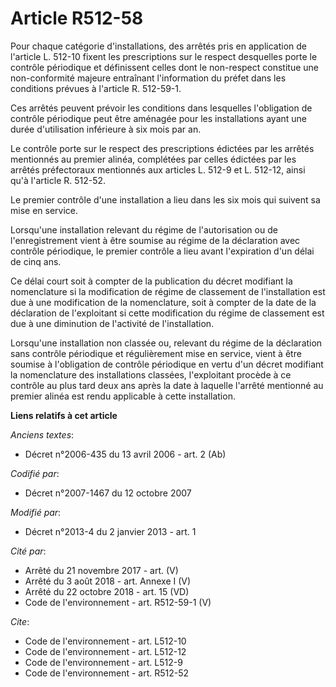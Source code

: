 # Article R512-58

Pour chaque catégorie d'installations, des arrêtés pris en application de l'article L. 512-10 fixent les prescriptions sur le
respect desquelles porte le contrôle périodique et définissent celles dont le non-respect constitue une non-conformité
majeure entraînant l'information du préfet dans les conditions prévues à l'article R. 512-59-1. 

Ces arrêtés peuvent prévoir les conditions dans lesquelles l'obligation de contrôle périodique peut être aménagée pour les
installations ayant une durée d'utilisation inférieure à six mois par an. 

Le contrôle porte sur le respect des prescriptions édictées par les arrêtés mentionnés au premier alinéa, complétées par
celles édictées par les arrêtés préfectoraux mentionnés aux articles L. 512-9 et L. 512-12, ainsi qu'à l'article R. 512-52.

Le premier contrôle d'une installation a lieu dans les six mois qui suivent sa mise en service. 

Lorsqu'une installation relevant du régime de l'autorisation ou de l'enregistrement vient à être soumise au régime de la
déclaration avec contrôle périodique, le premier contrôle a lieu avant l'expiration d'un délai de cinq ans. 

Ce délai court soit à compter de la publication du décret modifiant la nomenclature si la modification de régime de
classement de l'installation est due à une modification de la nomenclature, soit à compter de la date de la déclaration de
l'exploitant si cette modification du régime de classement est due à une diminution de l'activité de l'installation. 

Lorsqu'une installation non classée ou, relevant du régime de la déclaration sans contrôle périodique et régulièrement mise
en service, vient à être soumise à l'obligation de contrôle périodique en vertu d'un décret modifiant la nomenclature des
installations classées, l'exploitant procède à ce contrôle au plus tard deux ans après la date à laquelle l'arrêté mentionné
au premier alinéa est rendu applicable à cette installation.

**Liens relatifs à cet article**

_Anciens textes_:

  - Décret n°2006-435 du 13 avril 2006 - art. 2 (Ab)

_Codifié par_:

  - Décret n°2007-1467 du 12 octobre 2007

_Modifié par_:

  - Décret n°2013-4 du 2 janvier 2013 - art. 1

_Cité par_:

  - Arrêté du 21 novembre 2017 - art. (V)
  - Arrêté du 3 août 2018 - art. Annexe I (V)
  - Arrêté du 22 octobre 2018 - art. 15 (VD)
  - Code de l'environnement - art. R512-59-1 (V)

_Cite_:

  - Code de l'environnement - art. L512-10
  - Code de l'environnement - art. L512-12
  - Code de l'environnement - art. L512-9
  - Code de l'environnement - art. R512-52
